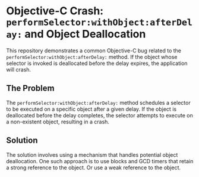 # Objective-C Crash: `performSelector:withObject:afterDelay:` and Object Deallocation

This repository demonstrates a common Objective-C bug related to the `performSelector:withObject:afterDelay:` method.  If the object whose selector is invoked is deallocated before the delay expires, the application will crash.

## The Problem

The `performSelector:withObject:afterDelay:` method schedules a selector to be executed on a specific object after a given delay. If the object is deallocated before the delay completes, the selector attempts to execute on a non-existent object, resulting in a crash.

## Solution
The solution involves using a mechanism that handles potential object deallocation.  One such approach is to use blocks and GCD timers that retain a strong reference to the object.  Or use a weak reference to the object.